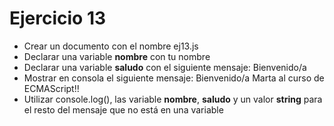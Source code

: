 # Ejercicio 13

* Crear un documento con el nombre ej13.js
* Declarar una variable **nombre** con tu nombre
* Declarar una variable **saludo** con el siguiente mensaje: Bienvenido/a
* Mostrar en consola el siguiente mensaje: Bienvenido/a Marta al curso de ECMAScript!!
* Utilizar console.log(), las variable **nombre**, **saludo** y un valor **string** para el resto del mensaje que no está en una variable

